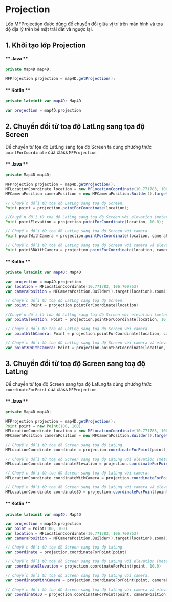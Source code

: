 # Projection

Lớp MFProjection được dùng để chuyển đổi giữa vị trí trên màn hình và tọa độ địa lý trên bề mặt trái đất và ngược lại.

## 1. Khởi tạo lớp Projection

<!-- tabs:start -->
#### ** Java **

```java
private Map4D map4D;

MFProjection projection = map4D.getProjection();
```

#### ** Kotlin **

```kotlin
private lateinit var map4D: Map4D

var projection = map4D.projection
```
<!-- tabs:end -->

## 2. Chuyển đổi từ toạ độ LatLng sang tọa độ Screen

Để chuyển từ tọa độ LatLng sang tọa độ Screen ta dùng phương thức `pointForCoordinate` của class `MFProjection`

<!-- tabs:start -->
#### ** Java **

```java
private Map4D map4D;

MFProjection projection = map4D.getProjection();
MFLocationCoordinate location = new MFLocationCoordinate(10.771783, 106.700763);
MFCameraPosition cameraPosition = new MFCameraPosition.Builder().target(location).zoom(17).tilt(15).build();

// Chuyển đổi từ toạ độ LatLng sang toạ độ Screen.
Point point = projection.pointForCoordinate(location);

//Chuyển đổi từ toạ độ LatLng sang toạ độ Screen với elevation (meter)
Point pointElevation = projection.pointForCoordinate(location, 10.0);

// Chuyển đổi từ toạ độ LatLng sang toạ độ Screen với camera.
Point pointWithCamera = projection.pointForCoordinate(location, cameraPosition);

// Chuyển đổi từ toạ độ LatLng sang toạ độ Screen với camera và elevation (meter) và mode
Point point3DWithCamera = projection.pointForCoordinate(location, cameraPosition, 10.0, true);
```

#### ** Kotlin **

```kotlin
private lateinit var map4D: Map4D

var projection = map4D.projection
var location = MFLocationCoordinate(10.771783, 106.700763)
var cameraPosition = MFCameraPosition.Builder().target(location).zoom(17.0).tilt(15.0).build()

// Chuyển đổi từ toạ độ LatLng sang toạ độ Screen.
var point: Point = projection.pointForCoordinate(location)

//Chuyển đổi từ toạ độ LatLng sang toạ độ Screen với elevation (meter)
var pointElevation: Point = projection.pointForCoordinate(location, 10.0)

// Chuyển đổi từ toạ độ LatLng sang toạ độ Screen với camera.
var pointWithCamera: Point = projection.pointForCoordinate(location, cameraPosition)

// Chuyển đổi từ toạ độ LatLng sang toạ độ Screen với camera và elevation (meter) và mode
var point3DWithCamera: Point = projection.pointForCoordinate(location, cameraPosition, 10.0, true)
```
<!-- tabs:end -->

## 3. Chuyển đổi từ toạ độ Screen sang toạ độ LatLng

Để chuyển từ tọa độ Screen sang tọa độ LatLng ta dùng phương thức `coordinateForPoint` của class `MFProjection`

<!-- tabs:start -->
#### ** Java **

```java
private Map4D map4D;

MFProjection projection = map4D.getProjection();
Point point = new Point(100, 100);
MFLocationCoordinate location = new MFLocationCoordinate(10.771783, 106.700763);
MFCameraPosition cameraPosition = new MFCameraPosition.Builder().target(location).zoom(17).tilt(15).build();

// Chuyển đổi từ toạ độ Screen sang toạ độ LatLng.
MFLocationCoordinate coordinate = projection.coordinateForPoint(point);

// Chuyển đổi từ toạ độ Screen sang toạ độ LatLng với elevation (meter)
MFLocationCoordinate coordinateElevation = projection.coordinateForPoint(point, 10.0);

// Chuyển đổi từ toạ độ Screen sang toạ độ LatLng với camera.
MFLocationCoordinate coordinateWithCamera = projection.coordinateForPoint(point, cameraPosition);

// Chuyển đổi từ toạ độ Screen sang toạ độ LatLng với camera và elevation (meter) và mode
MFLocationCoordinate coordinate3D = projection.coordinateForPoint(point, cameraPosition, 10.0, true);
```

#### ** Kotlin **

```kotlin
private lateinit var map4D: Map4D

var projection = map4D.projection
var point = Point(100, 100)
var location = MFLocationCoordinate(10.771783, 106.700763)
var cameraPosition = MFCameraPosition.Builder().target(location).zoom(17.0).tilt(15.0).build()

// Chuyển đổi từ toạ độ Screen sang toạ độ LatLng.
var coordinate = projection.coordinateForPoint(point)

// Chuyển đổi từ toạ độ Screen sang toạ độ LatLng với elevation (meter)
var coordinateElevation = projection.coordinateForPoint(point, 10.0)

// Chuyển đổi từ toạ độ Screen sang toạ độ LatLng với camera.
var coordinateWithCamera = projection.coordinateForPoint(point, cameraPosition)

// Chuyển đổi từ toạ độ Screen sang toạ độ LatLng với camera và elevation (meter) và mode
var coordinate3D = projection.coordinateForPoint(point, cameraPosition, 10.0, true)
```
<!-- tabs:end -->

